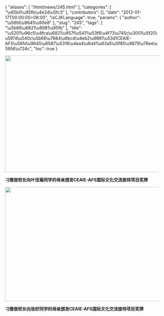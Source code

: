 {
    "aliases": [
        "/html/news/245.html"
    ],
    "categories": [
        "\u65b0\u95fb\u4e2d\u5fc3"
    ],
    "contributors": [],
    "date": "2012-01-17T00:00:00+08:00",
    "isCJKLanguage": true,
    "params": {
        "author": "\u56fd\u9645\u90e8"
    },
    "slug": "245",
    "tags": [
        "\u5b66\u6821\u8981\u95fb"
    ],
    "title": "\u5201\u96c5\u4fca\u6821\u957f\u5411\u53f6\u4f73\u745c\u3001\u5f20\u597d\u540c\u5b66\u7684\u6bcd\u4eb2\u9881\u53d1CEAIE-AFS\u56fd\u9645\u6587\u5316\u4ea4\u6d41\u63a5\u5f85\u9879\u76ee\u5956\u724c",
    "toc": true
}

<img
    src="https://cdn.tfls.online/mirror/full/b139ca6c03a21b3ecfb605c5812f2b447eb3abea.jpg"
    style="display:block;margin-left:auto;margin-right:auto;"
    decoding="async"
    fetchpriority="auto"
    loading="lazy"
    height="382"
    width="600"
/>

**刁雅俊校长向叶佳瑜同学的母亲颁发CEAIE-AFS国际文化交流接待项目奖牌**

**<img
    src="https://cdn.tfls.online/mirror/full/194db6f7b98b88910f7937414ec400d613ff8c6b.jpg"
    style="display:block;margin-left:auto;margin-right:auto;"
    decoding="async"
    fetchpriority="auto"
    loading="lazy"
    height="374"
    width="600"
/>**

**刁雅俊校长向张好同学的母亲颁发CEAIE-AFS国际文化交流接待项目奖牌**


